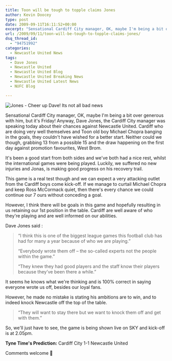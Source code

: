 ```yaml
---
title: Toon will be tough to topple claims Jones
author: Kevin Doocey
type: post
date: 2009-09-11T16:11:52+00:00
excerpt: "Sensational Cardiff City manager, OK, maybe I'm being a bit over generous with him, but it's.."
url: /2009/09/11/toon-will-be-tough-to-topple-claims-jones/
dsq_thread_id:
  - "94751992"
categories:
  - Newcastle United News
tags:
  - Dave Jones
  - Newcastle United
  - Newcastle United Blog
  - Newcastle United Breaking News
  - Newcastle United Latest News
  - NUFC Blog

---
```

![Jones - Cheer up Dave! Its not all bad news](http://i.telegraph.co.uk/telegraph/multimedia/archive/01015/dave-jones_1015597c.jpg)

Sensational Cardiff City manager, OK, maybe I'm being a bit over generous with him, but it's Friday! Anyway, Dave Jones, the Cardiff City manager was speaking today about their chances against Newcastle United. Cardiff who are doing very well themselves and Toon old boy Michael Chopra banging in the goals, they couldn't have wished for a better start. Neither could we  though, grabbing 13 from a possible 15 and the draw happening on the first day against promotion favourites, West Brom.

It's been a good start from both sides and we've both had a nice rest, whilst the international games were being played. Luckily, we suffered no new injuries and Jonas, is making good progress on his recovery trail.

This game is a real test though and we can expect a very attacking outlet from the Cardiff boys come kick-off. If we manage to curtail Michael Chopra and keep Ross McCormack quiet, then there's every chance we could continue our 7 ours without conceding a goal.

However, I think there will be goals in this game and hopefully resulting in us retaining our 1st position in the table. Cardiff are well aware of who they're playing and are well informed on our abilities.

Dave Jones said :

> “I think this is one of the biggest league games this football club has had for many a year because of who we are playing.”
>
> “Everybody wrote them off – the so-called experts not the people within the game.”
>
> “They knew they had good players and the staff know their players because they’ve been there a while.”

It seems he knows what we're thinking and is 100% correct in saying everyone wrote us off, besides our loyal fans.

However, he made no mistake is stating his ambitions are to win, and to indeed knock Newcastle off the top of the table.

> “They will want to stay there but we want to knock them off and get with them.”

So, we'll just have to see, the game is being shown live on SKY and kick-off is at 2.05pm.

**Tyne Time's Prediction:** Cardiff City 1-1 Newcastle United

Comments welcome 🙂
